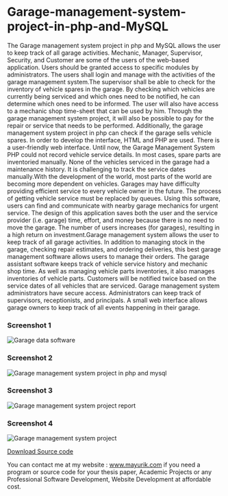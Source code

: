# Garage-management-system-project-in-php-and-MySQL
The  Garage management system project in php and MySQL allows the user to keep track of all garage activities. Mechanic, Manager, Supervisor, Security, and Customer are some of the users of the web-based application. Users should be granted access to specific modules by administrators. The users shall login and manage with the activities of the garage management system.The supervisor shall be able to check for the inventory of vehicle spares in the garage. By checking which vehicles are currently being serviced and which ones need to be notified, he can determine which ones need to be informed. The user will also have access to a mechanic shop time-sheet that can be used by him. Through the garage management system project, it will also be possible to pay for the repair or service that needs to be performed. Additionally, the garage management system project in php can check if the garage sells vehicle spares. In order to develop the interface, HTML and PHP are used. There is a user-friendly web interface. Until now, the Garage Management System PHP could not record vehicle service details. In most cases, spare parts are inventoried manually. None of the vehicles serviced in the garage had a maintenance history. It is challenging to track the service dates manually.With the development of the world, most parts of the world are becoming more dependent on vehicles. Garages may have difficulty providing efficient service to every vehicle owner in the future. The process of getting vehicle service must be replaced by queues. Using this software, users can find and communicate with nearby garage mechanics for urgent service. The design of this application saves both the user and the service provider (i.e. garage) time, effort, and money because there is no need to move the garage. The number of users increases (for garages), resulting in a high return on investment.Garage management system allows the user to keep track of all garage activities. In addition to managing stock in the garage, checking repair estimates, and ordering deliveries, this best garage management software allows users to manage their orders. The garage assistant software keeps track of vehicle service history and mechanic shop time. As well as managing vehicle parts inventories, it also manages inventories of vehicle parts. Customers will be notified twice based on the service dates of all vehicles that are serviced. Garage management system administrators have secure access. Administrators can keep track of supervisors, receptionists, and principals. A small web interface allows garage owners to keep track of all events happening in their garage.

<h3> Screenshot 1</h3>
<img src="https://www.mayurik.com/uploads/P5684/Garage%20data%20software.jpg" alt="Garage data software">

<h3> Screenshot 2</h3>
<img src="https://www.mayurik.com/uploads/P5684/Garage%20management%20system%20project%20in%20php%20and%20mysql.jpg" alt="Garage management system project in php and mysql">


<h3> Screenshot 3</h3>
<img src="https://www.mayurik.com/uploads/P5684/Garage%20management%20system%20project%20report.jpg" alt="Garage management system project report">


<h3> Screenshot 4</h3>
<img src="https://www.mayurik.com/uploads/P5684/Garage%20management%20system%20project.jpg" alt="Garage management system project">



<a href="https://www.mayurik.com/source-code/P5684/-garage-management-system-project-in-php-and-mysql">Download Source code</a>

You can contact me at my website : www.mayurik.com if you need a program or source code for your thesis paper, Academic Projects or any Professional Software Development, Website Development at affordable cost.
